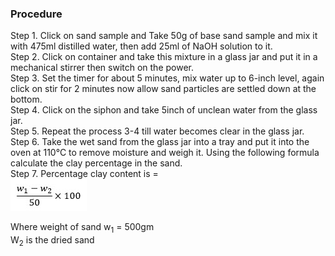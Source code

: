 ### Procedure
Step 1. Click on sand sample and Take 50g of base sand sample and mix it with 475ml distilled water, then add 25ml of NaOH solution to it.<br>
Step 2. Click on container and take this mixture in a glass jar and put it in a mechanical stirrer then switch on the power.<br>
Step 3. Set the timer for about 5 minutes, mix water up to 6-inch level, again click on stir for 2 minutes now allow sand particles are settled down at the bottom.<br>
Step 4. Click on the siphon and take 5inch of unclean water from the glass jar.<br>
Step 5. Repeat the process 3-4 till water becomes clear in the glass jar.<br>
Step 6. Take the wet sand from the glass jar into a tray and put it into the oven at 110°C to remove moisture and weigh it. Using the following formula calculate the clay percentage in the sand.<br>
Step 7. Percentage clay content is =<br>
		![](images/formula.jpg)
				
Where	weight of sand w<sub>1</sub> = 500gm<br>
W<sub>2</sub> is the dried sand
